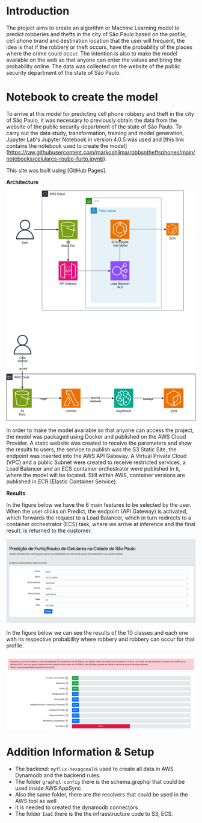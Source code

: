 # **Introduction**

The project aims to create an algorithm or Machine Learning model to predict robberies and thefts in the city of São Paulo based on the profile, cell phone brand and destination location that the user will frequent, the idea is that if the robbery or theft occurs, have the probability of the places where the crime could occur. The intention is also to make the model available on the web so that anyone can enter the values and bring the probability online. The data was collected on the website of the public security department of the state of São Paulo.

# **Notebook to create the model**

To arrive at this model for predicting cell phone robbery and theft in the city of São Paulo, it was necessary to previously obtain the data from the website of the public security department of the state of São Paulo.
To carry out the data study, transformation, training and model generation, Jupyter Lab's Jupyter Notebook in version 4.0.5 was used and [this link contains the notebook used to create the model] (https://raw.githubusercontent.com/markoshlima/robbsntheftsphones/main/notebooks/celulares-roubo-furto.ipynb).

This site was built using [GitHub Pages].

**Architecture**

![alt text](https://raw.githubusercontent.com/markoshlima/robbsntheftsphones/main/doc/architecture.png)

In order to make the model available so that anyone can access the project, the model was packaged using Docker and published on the AWS Cloud Provider.
A static website was created to receive the parameters and show the results to users, the service to publish was the S3 Static Site, the endpoint was inserted into the AWS API Gateway. A Virtual Private Cloud (VPC) and a public Subnet were created to receive restricted services, a Load Balancer and an ECS container orchestrator were published in it, where the model will be located. Still within AWS, container versions are published in ECR (Elastic Container Service).

**Results**

In the figure below we have the 6 main features to be selected by the user. When the user clicks on Predict, the endpoint (API Gateway) is activated, which forwards the request to a Load Balancer, which in turn redirects to a container orchestrator (ECS) task, where we arrive at inference and the final result. is returned to the customer.

![alt text](https://raw.githubusercontent.com/markoshlima/robbsntheftsphones/main/doc/print1.png)

In the figure below we can see the results of the 10 classes and each one with its respective probability where robbery and robbery can occur for that profile.

![alt text](https://raw.githubusercontent.com/markoshlima/robbsntheftsphones/main/doc/print2.png)

# Addition Information & Setup

- The backend: `myflix-hexagonal`is used to create all data in AWS Dynamodb and the backend rules.
- The folder `graphql-config` there is the schema.graphql that could be used inside AWS AppSync
- Also the same folder, there are the resolvers that could be used in the AWS tool as well
- It is needed to created the dynamodb connectors
- The folder `IaaC` there is the the infraestructure code to S3, ECS.